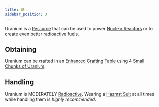 ```yaml
---
title: 鈾
sidebar_position: 3
---
```


Uranium is a [Resource](/docs/Slimefun/Resources) that can be used to power [Nuclear Reactors](Electric-Machines#energy-generation) or to create even better radioactive fuels.

## Obtaining

Uranium can be crafted in an [Enhanced Crafting Table](Enhanced-Crafting-Table) using 4 [Small Chunks of Uranium](Miscellaneous-Items).

## Handling

Uranium is MODERATELY [Radioactive](Radiation). Wearing a [Hazmat Suit](Armor#hazmat-suit) at all times while handling them is *highly recommended*.
